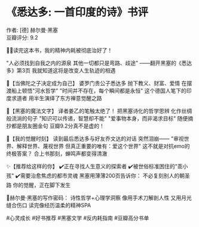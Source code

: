 # 《悉达多: 一首印度的诗》书评

作者: [德] 赫尔曼·黑塞  
豆瓣评分: 9.2  



🌟📖读完这本书，我的精神内耗被彻底治好了！

"人必须找到自我之内的源泉
其他一切都只是弯路、歧途"
——翻开黑塞的《悉达多》第3页
我就知道这将是改变人生轨迹的相遇

💫【当佛陀之子决定成为自己】
婆罗门贵公子悉达多
抛下教义、财富、爱情
在摆渡船上顿悟"河水哲学"
"时间并不存在，每个瞬间都是永恒"
这个德国人笔下的印度求道者
用半生演绎了东方禅意觉醒之路

🌊【黑塞的魔法文字】
译者姜乙的笔触太绝了！
把黑塞诗化的哲学思辨
化作丝绸般流淌的句子
"知识可以传递，智慧却不能"
"爱事物本身，而非渴求目标"
随便摘抄都是朋友圈金句
豆瓣9.2分真不是虚的！

🌸【我的觉醒时刻】
读到最后悉达多与好友乔文达的对话
突然泪崩——
"审视世界、解释世界、蔑视世界
但真正重要的唯有：爱这个世界"
这不就是对抗emo的终极答案？
合上书那刻，蝉鸣声都变得清澈

✨【推荐给这样的你】
✔️正在寻找人生意义的探索者
✔️被世俗标准困住的"乖小孩"
✔️需要治愈焦虑的都市灵魂
黑塞用薄薄200页告诉你：
不必复刻别人的朝圣路
你的觉醒，正在脚下发生

📌赫尔曼·黑塞的写作密码：
诗性哲学+心理学洞察
像用手术刀解剖人性
又用月光缝合伤口
读完像经历温柔的精神SPA

#心灵成长 #好书推荐 #黑塞文学
#反内耗指南 #豆瓣高分书单
